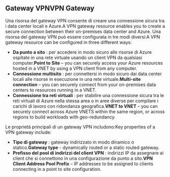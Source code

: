 ## <a name="vpn-gateway"></a><span data-ttu-id="68e64-101">Gateway VPN</span><span class="sxs-lookup"><span data-stu-id="68e64-101">VPN Gateway</span></span>
<span data-ttu-id="68e64-102">Una risorsa del gateway VPN consente di creare una connessione sicura tra i data center locali e Azure.</span><span class="sxs-lookup"><span data-stu-id="68e64-102">A VPN gateway resource enables you to create a secure connection between their on-premises data center and Azure.</span></span> <span data-ttu-id="68e64-103">Una risorsa del gateway VPN può essere configurata in tre modi diversi:</span><span class="sxs-lookup"><span data-stu-id="68e64-103">A VPN gateway resource can be configured in three different ways:</span></span>

* <span data-ttu-id="68e64-104">**Da punto a sito** : per accedere in modo sicuro alle risorse di Azure ospitate in una rete virtuale usando un client VPN da qualsiasi computer.</span><span class="sxs-lookup"><span data-stu-id="68e64-104">**Point to Site** – you can securely access your Azure resources hosted in a VNET by using a VPN client from any computer.</span></span> 
* <span data-ttu-id="68e64-105">**Connessione multisito** : per connettersi in modo sicuro dai data center locali alle risorse in esecuzione in una rete virtuale.</span><span class="sxs-lookup"><span data-stu-id="68e64-105">**Multi-site connection** – you can securely connect from your on-premises data centers to resources running in a VNET.</span></span> 
* <span data-ttu-id="68e64-106">**Connessione tra reti virtuali** : per stabilire una connessione sicura tra le reti virtuali di Azure nella stessa area o in aree diverse per compilare i carichi di lavoro con ridondanza geografica.</span><span class="sxs-lookup"><span data-stu-id="68e64-106">**VNET to VNET** – you can securely connect across Azure VNETS within the same region, or across regions to build workloads with geo-redundancy.</span></span>

<span data-ttu-id="68e64-107">Le proprietà principali di un gateway VPN includono:</span><span class="sxs-lookup"><span data-stu-id="68e64-107">Key properties of a VPN gateway include:</span></span>

* <span data-ttu-id="68e64-108">**Tipo di gateway** : gateway indirizzato in modo dinamico o statico.</span><span class="sxs-lookup"><span data-stu-id="68e64-108">**Gateway type** - dynamically routed or a static routed gateway.</span></span> 
* <span data-ttu-id="68e64-109">**Prefisso del pool di indirizzi del client VPN** : indirizzi IP da assegnare ai client che si connettono in una configurazione da punto a sito.</span><span class="sxs-lookup"><span data-stu-id="68e64-109">**VPN Client Address Pool Prefix** – IP addresses to be assigned to clients connecting in a point to site configuration.</span></span>

